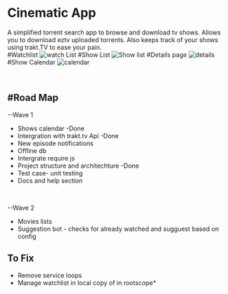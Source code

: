 # Cinematic App
A simplified torrent search app to browse and download tv shows. Allows you to download eztv uploaded torrents. Also keeps track of your shows using trakt.TV to ease your pain.
<br>
#Watchlist
![watch List](https://github.com/leorajdsouza/cinematic/blob/master/screenshots/watchlist.png)
#Show List
![Show list](https://github.com/leorajdsouza/cinematic/blob/master/screenshots/showlist.png)
#Details page
![details](https://github.com/leorajdsouza/cinematic/blob/master/screenshots/details.png)
#Show Calendar
![calendar](https://github.com/leorajdsouza/cinematic/blob/master/screenshots/calendar.png)

<br>


 
#Road Map
--------
--Wave 1<br>
- Shows calendar -Done<br>  
- Intergration with trakt.tv Api  -Done<br> 
- New episode notifications <br> 
- Offline db<br>
- Intergrate require js <br>
- Project structure and architechture -Done<br>  
- Test case- unit testing<br>
- Docs and help section<br>
<br>

--Wave 2<br>
- Movies lists
- Suggestion bot - checks for already watched and sugguest based on config


 To Fix
 ------
 - Remove service loops  
 - Manage watchlist in local copy of in rootscope*  
